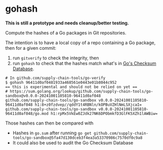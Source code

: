 # gohash

**This is still a prototype and needs cleanup/better testing.**

Compute the hashes of a Go packages in Git repositories.

The intention is to have a local copy of a repo containing a Go package, then for a
given commit:
1. run `gitverify` to check the
integrity, then
2. run `gohash` to check that the hashes match what's in
[Go's Checksum Database](https://sum.golang.org/).

```
# In github.com/supply-chain-tools/go-verify
$ gohash 96411d0af0481933a468561e0443e01b8044c952
== this is experimental and should not be relied on yet ==
# https://sum.golang.org/lookup/github.com/supply-chain-tools/go-sandbox@v0.0.0-20241001105810-96411d0af048
github.com/supply-chain-tools/go-sandbox v0.0.0-20241001105810-96411d0af048 h1:8+z0fzdvep//qddY1t4RBNln/kOPBuVZHlNmLSXjcaI=
github.com/supply-chain-tools/go-sandbox v0.0.0-20241001105810-96411d0af048/go.mod h1:rpMx5VkEw0ZJdk27NK6DPObmkfD3GlFK5XZh1lAWBiw=
```

Those hashes can then be compared with
 - Hashes in `go.sum` after running `go get github.com/supply-chain-tools/go-sandbox@5fa47d130dceb3f4ea3a53370986c7570df0c9a8`
 - It could also be used to audit the Go Checksum Database